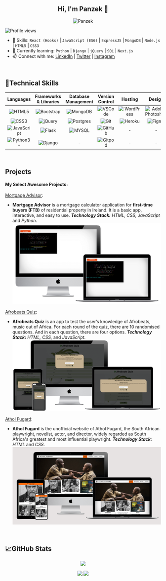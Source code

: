 
<h2 align="center">Hi, I'm Panzek 👋</h2>

<p align="center">
  <img width="1400" src="http://xclusive.ng/wp-content/uploads/2022/02/githubimage1.jpg" alt="Panzek">
</p>

![Profile views](https://gpvc.arturio.dev/panzek)  
- 💬 Skills: `React (Hooks)` | `JavaScript (ES6)` | `ExpressJS` | `MongoDB` | `Node.js` | `HTML5` | `CSS3`    
- 🌱 Currently learning: `Python` | `Django` | `jQuery` | `SQL` | `Next.js` 
- 📫 Connect with me: [LinkedIn](https://www.linkedin.com/in/panzek/) | [Twitter](https://twitter.com/iPanzek) | [Instagram](https://www.instagram.com/panzek/)

&nbsp;  
## 💼**Technical Skills**
| **Languages**  | **Frameworks & Libraries** | **Database Management** | **Version Control** | **Hosting** | **Design** |
| :-------------: | :-------------: | :-------------: | :-------------: | :-------------: | :-------------: |
| ![HTML5](https://img.shields.io/badge/HTML5%20-%23E34F26.svg?&style=for-the-badge&logo=HTML5&logoColor=FFFFFF)  | ![Bootstrap](https://img.shields.io/badge/bootstrap-%23563D7C.svg?style=for-the-badge&logo=bootstrap&logoColor=white)  | ![MongoDB](https://img.shields.io/badge/MongoDB%20-%233F2E1E.svg?&style=for-the-badge&logo=MongoDB&logoColor=47A248)  | ![VSCode](https://img.shields.io/badge/VSCode%20-%232B2B30.svg?&style=for-the-badge&logo=Visual%20Studio%20Code&logoColor=007ACC)  | ![WordPress](https://img.shields.io/badge/WordPress-%23117AC9.svg?style=for-the-badge&logo=WordPress&logoColor=white)  | ![Adobe Photoshop](https://img.shields.io/badge/Adobe%20Photoshop%20-%23001C25.svg?&style=for-the-badge&logo=Adobe%20Photoshop&logoColor=00C3F8)  |
| ![CSS3](https://img.shields.io/badge/CSS3%20-%231572B6.svg?&style=for-the-badge&logo=CSS3&logoColor=FFFFFF)  | ![jQuery](https://img.shields.io/badge/jquery-%230769AD.svg?style=for-the-badge&logo=jquery&logoColor=white)  | ![Postgres](https://img.shields.io/badge/postgres-%23316192.svg?style=for-the-badge&logo=postgresql&logoColor=white)  | ![Git](https://img.shields.io/badge/Git%20-%23302F2F.svg?&style=for-the-badge&logo=Git&logoColor=F05032)  | ![Heroku](https://img.shields.io/badge/Heroku%20-%23430098.svg?&style=for-the-badge&logo=Heroku&logoColor=FFFFFF)  | ![Figma](https://img.shields.io/badge/Figma%20-%23251200.svg?&style=for-the-badge&logo=Balsamiq&logoColor=F87900)  |
| ![JavaScript](https://img.shields.io/badge/JavaScript%20-%23323330.svg?&style=for-the-badge&logo=JavaScript&logoColor=23F7DF1E)  | ![Flask](https://img.shields.io/badge/flask-%23000.svg?style=for-the-badge&logo=flask&logoColor=white) | ![MYSQL](https://img.shields.io/badge/MySQL-00000F?style=for-the-badge&logo=mysql&logoColor=white)  | ![GitHub](https://img.shields.io/badge/GitHub%20-%23181717.svg?&style=for-the-badge&logo=GitHub&logoColor=FFFFFF)  | -  | -  |
| ![Python3+](https://img.shields.io/badge/Python%20-%23004D7A.svg?&style=for-the-badge&logo=python3&logoColor=ffdd54)  | ![Django](https://img.shields.io/badge/django-%23092E20.svg?style=for-the-badge&logo=django&logoColor=white) | -  | ![Gitpod](https://img.shields.io/badge/Gitpod%20-%231D1D1D.svg?&style=for-the-badge&logo=Gitpod&logoColor=FFFFFFF)  | -  | -  |

&nbsp;
## **Projects**
#### **My Select Awesome Projects:**
[Mortgage Advisor](https://mortgage-advisor.herokuapp.com/):
- **Mortgage Advisor** is a mortgage calculator application for **first-time buyers (FTB)** of residential property in Ireland. It is a basic app, interactive, and easy to use. ***Technology Stack:*** *HTML, CSS, JavaScript* and *Python*. ![Mortgage Advisor](https://github.com/panzek/portfolio3-mortgage-advisor/blob/main/doc/images/mortgage-advisor-mockup.png)

[Afrobeats Quiz](https://panzek.github.io/portfolio2-afrobeats-quiz/):
- **Afrobeats Quiz** is an app to test the user’s knowledge of Afrobeats, music out of Africa. For each round of the quiz, there are 10 randomised questions. And in  each question, there are four options. ***Technology Stack:*** *HTML, CSS,* and *JavaScript*. ![Afrobeats Quiz](https://github.com/panzek/portfolio2-afrobeats-quiz/blob/main/doc/images/afrobeats-mockup.png)

[Athol Fugard](https://panzek.github.io/portfolio1-athol-fugard/):
- **Athol Fugard** is the unofficial website of Athol Fugard, the South African playwright, novelist, actor, and director, widely regarded as South Africa's greatest and most influential playwright. ***Technology Stack:*** *HTML* and *CSS*. ![Athol Fugard](https://github.com/panzek/portfolio1-athol-fugard/blob/main/doc/images/fugard-website-mockup.png)

&nbsp; 
## 📈**GitHub Stats**
<p align="center">
<a href="https://github.com/ipanzek/github-streak-stats">
  <img align="center" src="https://github-readme-streak-stats.herokuapp.com/?user=Panzek" />
</a>
</p>

<p align="center">
<a href="https://github.com/panzek/github-readme-stats">
  <img align="center" src="https://github-readme-stats.vercel.app/api?username=panzek&show_icons=true&theme=radical" />
</a>
<a href="https://github.com/panzek/github-readme-stats">
  <img align="center" src="https://github-readme-stats.vercel.app/api/top-langs/?username=panzek&layout=compact)](https://github.com/panzek/github-readme-stats" />
</a>
</p>









